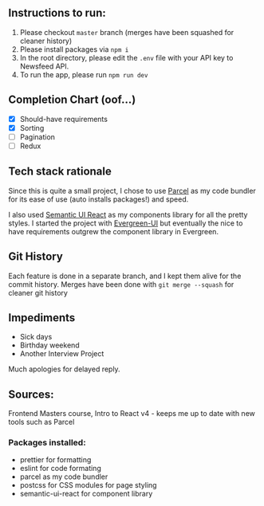 ## Instructions to run:
1. Please checkout `master` branch (merges have been squashed for cleaner history)
2. Please install packages via `npm i`
3. In the root directory, please edit the `.env` file with your API key to Newsfeed API.
4. To run the app, please run `npm run dev`

## Completion Chart (oof...)
- [x] Should-have requirements
- [x] Sorting
- [ ] Pagination
- [ ] Redux

## Tech stack rationale
Since this is quite a small project, I chose to use [Parcel](https://github.com/parcel-bundler/parcel) as my code bundler for its ease of use (auto installs packages!) and speed.

I also used [Semantic UI React](https://react.semantic-ui.com/) as my components library for all the pretty styles. I started the project with [Evergreen-UI](https://evergreen.segment.com/) but eventually the nice to have requirements outgrew the component library in Evergreen.

## Git History
Each feature is done in a separate branch, and I kept them alive for the commit history. Merges have been done with `git merge --squash` for cleaner git history

## Impediments
- Sick days
- Birthday weekend
- Another Interview Project

Much apologies for delayed reply.

## Sources:
Frontend Masters course, Intro to React v4 - keeps me up to date with new tools such as Parcel

### Packages installed:
- prettier for formatting
- eslint for code formating
- parcel as my code bundler
- postcss for CSS modules for page styling
- semantic-ui-react for component library
